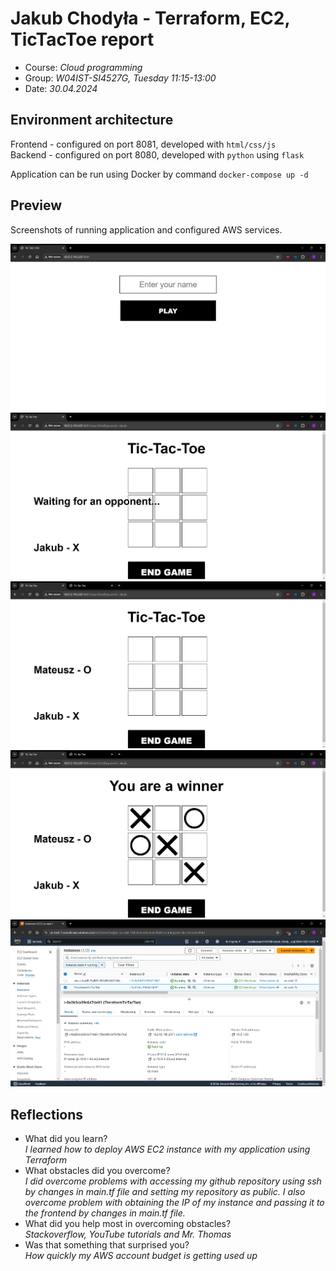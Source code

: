 # Jakub Chodyła - Terraform, EC2, TicTacToe report

- Course: *Cloud programming*
- Group: *W04IST-SI4527G, Tuesday 11:15-13:00*
- Date: *30.04.2024*

## Environment architecture

Frontend - configured on port 8081, developed with `html/css/js`\
Backend - configured on port 8080, developed with `python` using `flask`

Application can be run using Docker by command `docker-compose up -d`

## Preview

Screenshots of running application and configured AWS services.

![Home Screen](img/homescreen.png)
![Waiting For Opponent](img/waiting.png)
![Game Start](img/gamestart.png)
![Game Finish](img/gamefinish.png)
![AWS](img/aws.png)

## Reflections

- What did you learn?\
*I learned how to deploy AWS EC2 instance with my application using Terraform*
- What obstacles did you overcome?\
*I did overcome problems with accessing my github repository using ssh by changes in main.tf file and setting my repository as public. I also overcome problem with obtaining the IP of my instance and passing it to the frontend by changes in main.tf file.* 
- What did you help most in overcoming obstacles?\
*Stackoverflow, YouTube tutorials and Mr. Thomas*
- Was that something that surprised you?\
*How quickly my AWS account budget is getting used up*
